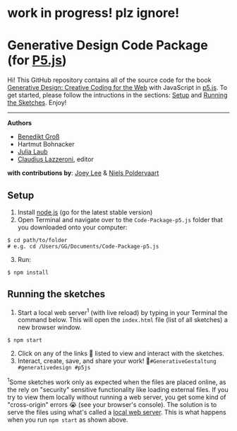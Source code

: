 # work in progress! plz ignore!


Generative Design Code Package (for [P5.js](p5js.org/))
==================
Hi! This GitHub repository contains all of the source code for the book [Generative Design: Creative Coding for the Web](http://www.generative-gestaltung.de) with JavaScript in [p5.js](p5js.org/). To get started, please follow the intructions in the sections: [Setup](#Setup) and [Running the Sketches](#Running-the-sketches). Enjoy!

***

**Authors**

- [Benedikt Groß](http://benedikt-gross.de/)
- Hartmut Bohnacker
- [Julia Laub](http://www.onformative.com/)
- [Claudius Lazzeroni](http://www.lazzeroni.de/), editor

**with contributions by**: [Joey Lee](http://jk-lee.com/) & [Niels Poldervaart](http://nielspoldervaart.nl/)


Setup
-----
1. Install [node.js](https://nodejs.org) (go for the latest stable version)
2. Open Terminal and navigate over to the `Code-Package-p5.js` folder that you downloaded onto your computer:

 ```
 $ cd path/to/folder
 # e.g. cd /Users/GG/Documents/Code-Package-p5.js
 ```
 
3. Run:

  ```
  $ npm install
  ```

Running the sketches
--------------------
1. Start a local web server<sup>1</sup> (with live reload) by typing in your Terminal the command below. This will open the `index.html` file (list of all sketches) a new browser window.

  ```
  $ npm start
  ```

2. Click on any of the links 🔗 listed to view and interact with the sketches.
3. Interact, create, save, and share your work! 🌈`#GenerativeGestaltung #generativedesign #p5js`


<sup>1</sup>Some sketches work only as expected when the files are placed online, as the rely on "security" sensitive functionality like loading external files. If you try to view them locally without running a web server, you get some kind of "cross-origin" errors 😭 (see your browser's console). The solution is to serve the files using what's called a [local web server](https://github.com/processing/p5.js/wiki/Local-server). This is what happens when you run `npm start` as shown above.


